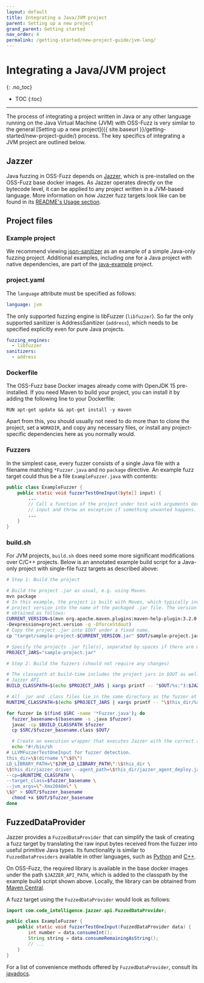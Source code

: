 ```yaml
---
layout: default
title: Integrating a Java/JVM project
parent: Setting up a new project
grand_parent: Getting started
nav_order: 4
permalink: /getting-started/new-project-guide/jvm-lang/
---
```


# Integrating a Java/JVM project
{: .no_toc}

- TOC
{:toc}
---

The process of integrating a project written in Java or any other language
running on the Java Virtual Machine (JVM) with OSS-Fuzz is very similar to the
general
[Setting up a new project]({{ site.baseurl }}/getting-started/new-project-guide/)
process. The key specifics of integrating a JVM project are outlined below.

## Jazzer

Java fuzzing in OSS-Fuzz depends on
[Jazzer](https://github.com/CodeIntelligenceTesting/jazzer), which is
pre-installed on the OSS-Fuzz base docker images. As Jazzer operates directly
on the bytecode level, it can be applied to any project written in a JVM-based
language. More information on how Jazzer fuzz targets look like can be found in
its
[README's Usage section](https://github.com/CodeIntelligenceTesting/jazzer#usage).

## Project files

### Example project

We recommend viewing
[json-sanitizer](https://github.com/google/oss-fuzz/tree/master/projects/json-sanitizer)
as an example of a simple Java-only fuzzing project. Additional examples,
including one for a Java project with native dependencies, are part of the
[java-example](https://github.com/google/oss-fuzz/tree/master/projects/java-example)
project.

### project.yaml

The `language` attribute must be specified as follows:

```yaml
language: jvm
```

The only supported fuzzing engine is libFuzzer (`libfuzzer`). So far the only
supported sanitizer is AddressSanitizer (`address`), which needs to be
specified explicitly even for pure Java projects.

```yaml
fuzzing_engines:
  - libfuzzer
sanitizers:
  - address
```

### Dockerfile

The OSS-Fuzz base Docker images already come with OpenJDK 15 pre-installed. If
you need Maven to build your project, you can install it by adding the following
line to your Dockerfile:

```docker
RUN apt-get update && apt-get install -y maven
```

Apart from this, you should usually not need to do more than to clone the
project, set a `WORKDIR`, and copy any necessary files, or install any
project-specific dependencies here as you normally would.

### Fuzzers

In the simplest case, every fuzzer consists of a single Java file with a
filename matching `*Fuzzer.java` and no `package` directive. An example fuzz
target could thus be a file `ExampleFuzzer.java` with contents:

```java
public class ExampleFuzzer {
    public static void fuzzerTestOneInput(byte[] input) {
        ...
        // Call a function of the project under test with arguments derived from
        // input and throw an exception if something unwanted happens.
        ...
    }
}
```

### build.sh

For JVM projects, `build.sh` does need some more significant modifications
over C/C++ projects. Below is an annotated example build script for a
Java-only project with single-file fuzz targets as described above:

```sh
# Step 1: Build the project

# Build the project .jar as usual, e.g. using Maven.
mvn package
# In this example, the project is built with Maven, which typically includes the
# project version into the name of the packaged .jar file. The version can be
# obtained as follows:
CURRENT_VERSION=$(mvn org.apache.maven.plugins:maven-help-plugin:3.2.0:evaluate \
-Dexpression=project.version -q -DforceStdout)
# Copy the project .jar into $OUT under a fixed name.
cp "target/sample-project-$CURRENT_VERSION.jar" $OUT/sample-project.jar

# Specify the projects .jar file(s), separated by spaces if there are multiple.
PROJECT_JARS="sample-project.jar"

# Step 2: Build the fuzzers (should not require any changes)

# The classpath at build-time includes the project jars in $OUT as well as the
# Jazzer API.
BUILD_CLASSPATH=$(echo $PROJECT_JARS | xargs printf -- "$OUT/%s:"):$JAZZER_API_PATH

# All .jar and .class files lie in the same directory as the fuzzer at runtime.
RUNTIME_CLASSPATH=$(echo $PROJECT_JARS | xargs printf -- "\$this_dir/%s:"):\$this_dir

for fuzzer in $(find $SRC -name '*Fuzzer.java'); do
  fuzzer_basename=$(basename -s .java $fuzzer)
  javac -cp $BUILD_CLASSPATH $fuzzer
  cp $SRC/$fuzzer_basename.class $OUT/

  # Create an execution wrapper that executes Jazzer with the correct arguments.
  echo "#!/bin/sh
# LLVMFuzzerTestOneInput for fuzzer detection.
this_dir=\$(dirname \"\$0\")
LD_LIBRARY_PATH=\"$JVM_LD_LIBRARY_PATH\":\$this_dir \
\$this_dir/jazzer_driver --agent_path=\$this_dir/jazzer_agent_deploy.jar \
--cp=$RUNTIME_CLASSPATH \
--target_class=$fuzzer_basename \
--jvm_args=\"-Xmx2048m\" \
\$@" > $OUT/$fuzzer_basename
  chmod +x $OUT/$fuzzer_basename
done
```

## FuzzedDataProvider

Jazzer provides a `FuzzedDataProvider` that can simplify the task of creating a
fuzz target by translating the raw input bytes received from the fuzzer into
useful primitive Java types. Its functionality is similar to
`FuzzedDataProviders` available in other languages, such as
[Python](https://github.com/google/atheris#fuzzeddataprovider) and
[C++](https://github.com/google/fuzzing/blob/master/docs/split-inputs.md).

On OSS-Fuzz, the required library is available in the base docker images under
the path `$JAZZER_API_PATH`, which is added to the classpath by the example
build script shown above. Locally, the library can be obtained from
[Maven Central](https://search.maven.org/search?q=g:com.code-intelligence%20a:jazzer-api).

A fuzz target using the `FuzzedDataProvider` would look as follows:

```java
import com.code_intelligence.jazzer.api.FuzzedDataProvider;

public class ExampleFuzzer {
    public static void fuzzerTestOneInput(FuzzedDataProvider data) {
        int number = data.consumeInt();
        String string = data.consumeRemainingAsString();
        // ...
    }
}
```

For a list of convenience methods offered by `FuzzedDataProvider`, consult its
[javadocs](https://codeintelligencetesting.github.io/jazzer-api/com/code_intelligence/jazzer/api/FuzzedDataProvider.html).
